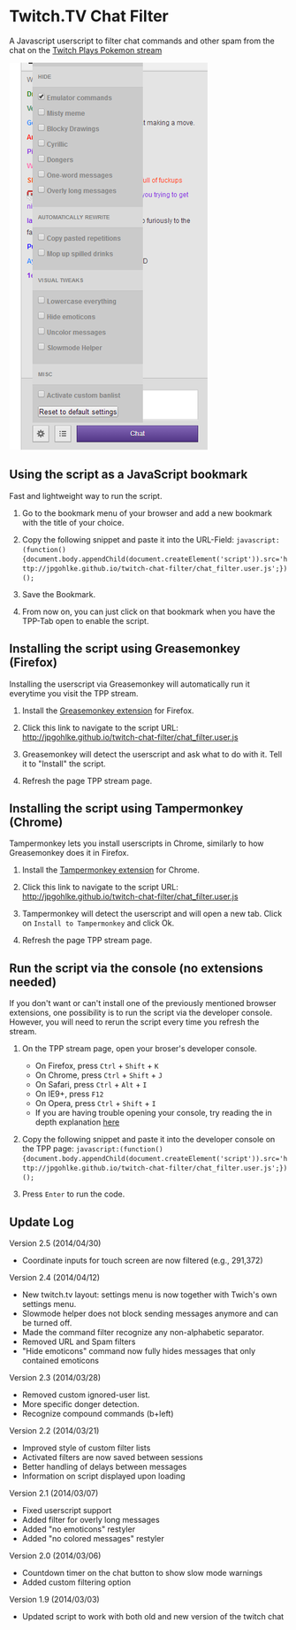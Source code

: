 # Twitch.TV Chat Filter

A Javascript userscript to filter chat commands and other spam from the chat on the [Twitch Plays Pokemon stream](http://www.twitch.tv/twitchplayspokemon)


![Chat-Filter Preview](www/img/tpp-chat-filter-preview.png "State of Screenshot: 0dc02e14e8")

## Using the script as a JavaScript bookmark

Fast and lightweight way to run the script.

1. Go to the bookmark menu of your browser and add a new bookmark with the title of your choice.

2. Copy the following snippet and paste it into the URL-Field: `javascript:(function(){document.body.appendChild(document.createElement('script')).src='http://jpgohlke.github.io/twitch-chat-filter/chat_filter.user.js';})();`

3. Save the Bookmark.

4. From now on, you can just click on that bookmark when you have the TPP-Tab open to enable the script.

## Installing the script using Greasemonkey (Firefox)

Installing the userscript via Greasemonkey will automatically run it everytime you visit the TPP stream.

1. Install the [Greasemonkey extension](https://addons.mozilla.org/en-US/firefox/addon/greasemonkey/) for Firefox.

2. Click this link to navigate to the script URL: http://jpgohlke.github.io/twitch-chat-filter/chat_filter.user.js

3. Greasemonkey will detect the userscript and ask what to do with it. Tell it to "Install" the script.

4. Refresh the page TPP stream page.


## Installing the script using Tampermonkey (Chrome)

Tampermonkey lets you install userscripts in Chrome, similarly to how Greasemonkey does it in Firefox.

1. Install the [Tampermonkey extension](https://chrome.google.com/webstore/detail/tampermonkey/dhdgffkkebhmkfjojejmpbldmpobfkfo/related) for Chrome.

2. Click this link to navigate to the script URL: http://jpgohlke.github.io/twitch-chat-filter/chat_filter.user.js

3. Tampermonkey will detect the userscript and will open a new tab. Click on `Install to Tampermonkey` and click Ok.

4. Refresh the page TPP stream page.

## Run the script via the console (no extensions needed)

If you don't want or can't install one of the previously mentioned browser extensions, one possibility is to run the script via the developer console. However, you will need to rerun the script every time you refresh the stream.

1. On the TPP stream page, open your broser's developer console.
    * On Firefox, press `Ctrl` + `Shift` + `K`
    * On Chrome, press `Ctrl` + `Shift` + `J`
    * On Safari, press `Ctrl` + `Alt` + `I`
    * On IE9+, press `F12`
    * On Opera, press `Ctrl` + `Shift` + `I`
    * If you are having trouble opening your console, try reading the in depth explanation [here](http://webmasters.stackexchange.com/questions/8525/how-to-open-the-javascript-console-in-different-browsers)

2. Copy the following snippet and paste it into the developer console on the TPP page: `javascript:(function(){document.body.appendChild(document.createElement('script')).src='http://jpgohlke.github.io/twitch-chat-filter/chat_filter.user.js';})();`

3. Press `Enter` to run the code.

## Update Log

Version 2.5 (2014/04/30)
- Coordinate inputs for touch screen are now filtered (e.g., 291,372)

Version 2.4 (2014/04/12)

- New twitch.tv layout: settings menu is now together with Twich's own settings menu.
- Slowmode helper does not block sending messages anymore and can be turned off.
- Made the command filter recognize any non-alphabetic separator.
- Removed URL and Spam filters
- "Hide emoticons" command now fully hides messages that only contained emoticons

Version 2.3 (2014/03/28)

- Removed custom ignored-user list.
- More specific donger detection.
- Recognize compound commands (b+left)

Version 2.2 (2014/03/21)

* Improved style of custom filter lists
* Activated filters are now saved between sessions
* Better handling of delays between messages
* Information on script displayed upon loading

Version 2.1 (2014/03/07)

* Fixed userscript support
* Added filter for overly long messages
* Added "no emoticons" restyler
* Added "no colored messages" restyler

Version 2.0 (2014/03/06)

* Countdown timer on the chat button to show slow mode warnings
* Added custom filtering option

Version 1.9 (2014/03/03)

* Updated script to work with both old and new version of the twitch chat
